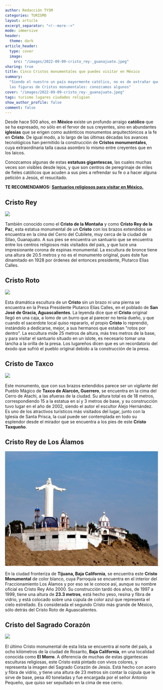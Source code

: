 ```yaml
---
author: Redacción TYSM
categories: TURISMO
layout: article
excerpt_separator: "<!--more-->"
mode: immersive
header:
  theme: dark
article_header:
  type: cover
  image:
    src: "/images/2022-09-09-cristo_rey-_guanajuato.jpeg"
sharing: true
title: Cinco Cristos monumentales que puedes visitar en México
summary:
  "Siendo el nuestro un país mayormente católico, no es de extrañar que abunden
  las figuras de Cristos monumentales: conozcamos algunos"
cover: "/images/2022-09-09-cristo_rey-_guanajuato.jpeg"
tags: turismo lugares ciudades religion
show_author_profile: false
comment: false
---
```


Desde hace 500 años, en **México** existe un profundo arraigo **católico** que se ha expresado, no sólo en el fervor de sus creyentes, sino en abundantes **iglesias** que se erigen como auténticos monumentos arquitectónicos a la fe en **Cristo**. De igual modo, a lo largo de las últimas décadas los avances tecnológicos han permitido la construcción de **Cristos monumentales**, cuya extraordinaria talla causa asombro lo mismo entre creyentes que en los laicos.

Conozcamos algunas de estas **estatuas gigantescas**, las cuales muchas veces son visibles desde lejos, y que son centros de peregrinaje de miles de fieles católicos que acuden a sus pies a refrendar su fe o a hacer alguna petición a Jesús, el resucitado.

**TE RECOMENDAMOS:** [**Santuarios religiosos para visitar en México.**](https://blog.tonoysumariachi.com/turismo/2022/07/15/santuarios-religiosos-para-visitar-en-mexico.html)

## Cristo Rey

![](https://upload.wikimedia.org/wikipedia/commons/thumb/f/f7/Cristo_Rey_-_Cerro_del_Cubilete_-_Silao%2C_Guanajuato_-_3.jpg/768px-Cristo_Rey_-_Cerro_del_Cubilete_-_Silao%2C_Guanajuato_-_3.jpg)

También conocido como el **Cristo de la Montaña** y como **Cristo Rey de la Pa**z, esta estatua monumental de un **Cristo** con los brazos extendidos se encuentra en la cima del Cerro del Cubilete, muy cerca de la ciudad de Silao, Guanajuato. A sus pies se encuentra un santuario que se encuentra entre los centros religiosos más visitados del país, y que luce una impresionante corona de espinas monumental. La escultura de bronce tiene una altura de 20.5 metros y no es el monumento original, pues éste fue dinamitado en 1928 por órdenes del entonces presidente, Plutarco Elías Calles.

## Cristo Roto

![](https://upload.wikimedia.org/wikipedia/commons/1/19/Cristo_Roto.jpg)

Esta dramática escultura de un **Cristo** sin un brazo ni una pierna se encuentra en la Presa Presidente Plutarco Elías Calles, en el poblado de **San José de Gracia, Aguascalientes**. La leyenda dice que el **Cristo** original llegó en una caja, a lomo de un burro que al parecer no tenía dueño, y que cuando el sacerdote local quiso repararlo, el propio **Cristo** lo reprendió, instándolo a dedicarse, mejor, a sus hermanos que estaban "rotos por dentro". La escultura mide 25 metros de altura, más tres metros de la base, y para visitar el santuario situado en un islote, es necesario tomar una lancha a la orilla de la presa. Los lugareños dicen que es un recordatorio del éxodo que sufrió el pueblo original debido a la construcción de la presa.

## Cristo de Taxco

![](https://upload.wikimedia.org/wikipedia/commons/thumb/e/e5/ChristSculptTaxco2.JPG/685px-ChristSculptTaxco2.JPG)

Este monumento, que con sus brazos extendidos parece ser un vigilante del Pueblo Mágico de **Taxco de Alarcón, Guerrero**, se encuentra en la cima del Cerro de Atachi, a las afueras de la ciudad. Su altura total es de 18 metros, correspondiendo 15 a la estatua en sí y 3 metros de base, y su construcción tuvo lugar en el año de 2002, siendo el autor el escultor Alejo Hernández. Es uno de los atractivos turísticos más visitados del lugar, junto con la Iglesia de Santa Prisca, la cual puede ser contemplada en todo su esplendor desde el mirador que se encuentra a los pies de este **Cristo Taxqueño**.

## Cristo Rey de Los Álamos

![](/images/2022-09-09-cristo-rey-los-alamos-tijuana-foto-megaconstrucciones-net_.jpg)

En la ciudad fronteriza de **Tijuana, Baja California**, se encuentra este **Cristo Monumental** de color blanco, cuya Parroquia se encuentra en el interior del Fraccionamiento Los Álamos y por eso se le conoce así, aunque su nombre oficial es Cristo Rey Año 2000. Su construcción tardó dos años, de 1997 a 1999, tiene una altura de **23.3 metros**, está hecho yeso, resina y fibra de vidrio, y está colocado sobre una cúpula de color azul que representa el cielo estrellado. Es considerada el segundo Cristo más grande de México, sólo detrás del Cristo Roto de Aguascalientes.

## Cristo del Sagrado Corazón

![](https://upload.wikimedia.org/wikipedia/commons/thumb/b/bf/Cristo_del_Sagrado_Corazon_%2851432194755%29.jpg/768px-Cristo_del_Sagrado_Corazon_%2851432194755%29.jpg)

El último Cristo monumental de esta lista se encuentra al norte del país, a ocho kilómetros de la ciudad de Rosarito, **Baja California**, en una localidad conocida como **El Morro**. A diferencia de muchas de estas gigantescas esculturas religiosas, este Cristo está pintado con vivos colores, y representa la imagen del Sagrado Corazón de Jesús. Está hecho con acero y fibra de vidrio, y tiene una altura de 23 metros sin contar la cúpula que le sirve de base, pesa 40 toneladas y fue encargada por el señor Antonio Pequeño, que quiso ser sepultado en la cima de ese cerro.
